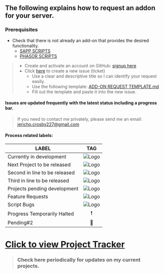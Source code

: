 ## The following explains how to request an addon for your server.

### Prerequisites
* Check that there is not already an add-on that provides the desired functionality.
    * [SAPP SCRIPTS](https://github.com/Chalwk77/HALO-SCRIPT-PROJECTS/tree/master/SAPP%20SCRIPTS)
    * [PHASOR SCRIPTS](https://github.com/Chalwk77/HALO-SCRIPT-PROJECTS/tree/master/PHASOR%20SCRIPTS)
    
> * Create and activate an account on GitHub: [signup here](https://github.com/join?source=header-home)
> * Click [here](https://github.com/Chalwk77/HALO-SCRIPT-PROJECTS/issues/new) to create a new issue (ticket)
>   * Use a clear and descriptive title so I can identify your request easily.
>   * Use the following template: [ADD-ON REQUEST TEMPLATE.md](https://github.com/Chalwk77/HALO-SCRIPT-PROJECTS/blob/master/ADD-ON%20REQUEST%20TEMPLATE.md)
>   * Fill out the template and paste it into the new issue.

#### Issues are updated frequently with the latest status including a progress bar.
> If you need to contact me privately, please send me an email: <jericho.crosby227@gmail.com>

#### Process related labels:
| LABEL | TAG |
| ------------- |:-------------:|
Currently in development    |      ![Logo](http://i.imgur.com/DXHEI15.png)     |
Next Project to be released |      ![Logo](http://i.imgur.com/TXutFVe.png)     |
Second in line to be released|      ![Logo](http://i.imgur.com/ohXADjS.png)     |
Third in line to be released |      ![Logo](http://i.imgur.com/FooZi3T.png)     |
Projects pending development |      ![Logo](http://i.imgur.com/oYEXdL6.png)     |
Feature Requests |      ![Logo](http://i.imgur.com/tFlNeEN.png)     |
Script Bugs |      ![Logo](http://i.imgur.com/qhqBlR0.png)     |
Progress Temporarily Halted |      :heavy_exclamation_mark:     |
Pending#2 |      :small_orange_diamond:     |

# [Click to view Project Tracker](https://github.com/Chalwk77/HALO-SCRIPT-PROJECTS/projects/3)
> ### Check here periodically for updates on my current projects. 
